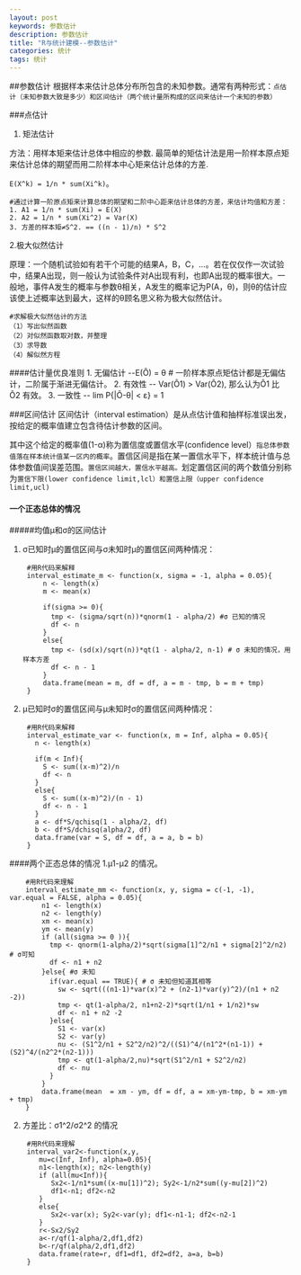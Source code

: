 ```yaml
---
layout: post
keywords: 参数估计
description: 参数估计
title: "R与统计建模--参数估计"
categories: 统计
tags: 统计
---
```


##参数估计
根据样本来估计总体分布所包含的未知参数。通常有两种形式：`点估计（未知参数大致是多少）和区间估计（两个统计量所构成的区间来估计一个未知的参数）`

###点估计
1. 矩法估计

方法：用样本矩来估计总体中相应的参数. 最简单的矩估计法是用一阶样本原点矩来估计总体的期望而用二阶样本中心矩来估计总体的方差.

`E(X^k) = 1/n * sum(Xi^k)`。

	#通过计算一阶原点矩来计算总体的期望和二阶中心距来估计总体的方差，来估计均值和方差：
	1. A1 = 1/n * sum(Xi) = E(X)
	2. A2 = 1/n * sum(Xi^2) = Var(X)
	3. 方差的样本矩≠S^2. == ((n - 1)/n) * S^2


2.极大似然估计

原理：一个随机试验如有若干个可能的结果A，B，C，…。若在仅仅作一次试验中，结果A出现，则一般认为试验条件对A出现有利，也即A出现的概率很大。一般地，事件A发生的概率与参数θ相关，A发生的概率记为P(A，θ)，则θ的估计应该使上述概率达到最大，这样的θ顾名思义称为极大似然估计。

	#求解极大似然估计的方法
	（1）写出似然函数
	（2）对似然函数取对数，并整理
	（3）求导数
	（4）解似然方程

####估计量优良准则
	1. 无偏估计 --E(Ô) = θ # 一阶样本原点矩估计都是无偏估计，二阶属于渐进无偏估计。
	2. 有效性 -- Var(Ô1) > Var(Ô2), 那么认为Ô1 比 Ô2 有效。
	3. 一致性 -- lim P{|Ô-θ| < ε} = 1


###区间估计
区间估计（interval estimation）是从点估计值和抽样标准误出发，按给定的概率值建立包含待估计参数的区间。

其中这个给定的概率值(1-α)称为置信度或置信水平(confidence level）`指总体参数值落在样本统计值某一区内的概率`。置信区间是指在某一置信水平下，样本统计值与总体参数值间误差范围。`置信区间越大，置信水平越高。`划定置信区间的两个数值分别称为`置信下限(lower confidence limit,lcl）和置信上限（upper confidence limit,ucl)`

#### 一个正态总体的情况
#####均值μ和σ的区间估计
1. σ已知时μ的置信区间与σ未知时μ的置信区间两种情况：

		#用R代码来解释
		interval_estimate_m <- function(x, sigma = -1, alpha = 0.05){
		    n <- length(x)
		    m <- mean(x)
		    
		    if(sigma >= 0){
		      tmp <- (sigma/sqrt(n))*qnorm(1 - alpha/2) #σ 已知的情况
		      df <- n
		    }
		    else{
		      tmp <- (sd(x)/sqrt(n))*qt(1 - alpha/2, n-1) # σ 未知的情况，用样本方差
		      df <- n - 1
		    }
		    data.frame(mean = m, df = df, a = m - tmp, b = m + tmp)
		}

2. μ已知时σ的置信区间与μ未知时σ的置信区间两种情况：

		#用R代码来解释
		interval_estimate_var <- function(x, m = Inf, alpha = 0.05){
		  n <- length(x)
		  
		  if(m < Inf){
		    S <- sum((x-m)^2)/n
		    df <- n
		  }
		  else{
		    S <- sum((x-m)^2)/(n - 1)
		    df <- n - 1
		  }
		  a <- df*S/qchisq(1 - alpha/2, df)
		  b <- df*S/dchisq(alpha/2, df)
		  data.frame(var = S, df = df, a = a, b = b)
		}

####两个正态总体的情况
1.μ1-μ2 的情况。
	
		#用R代码来理解
		interval_estimate_mm <- function(x, y, sigma = c(-1, -1), var.equal = FALSE, alpha = 0.05){
			n1 <- length(x)
			n2 <- length(y)
			xm <- mean(x)
			ym <- mean(y)
			if (all(sigma >= 0 )){
			  tmp <- qnorm(1-alpha/2)*sqrt(sigma[1]^2/n1 + sigma[2]^2/n2) # σ可知
			  df <- n1 + n2
			}else{ #σ 未知
			  if(var.equal == TRUE){ # σ 未知但知道其相等
			    sw <- sqrt(((n1-1)*var(x)^2 + (n2-1)*var(y)^2)/(n1 + n2 -2))
			    tmp <- qt(1-alpha/2, n1+n2-2)*sqrt(1/n1 + 1/n2)*sw
			    df <- n1 + n2 -2
			  }else{
			    S1 <- var(x)
			    S2 <- var(y)
			    nu <- (S1^2/n1 + S2^2/n2)^2/((S1)^4/(n1^2*(n1-1)) + (S2)^4/(n2^2*(n2-1)))
			    tmp <- qt(1-alpha/2,nu)*sqrt(S1^2/n1 + S2^2/n2)
			    df <- nu
			  }
			}
			data.frame(mean  = xm - ym, df = df, a = xm-ym-tmp, b = xm-ym + tmp)
		}


2. 方差比：σ1^2/σ2^2 的情况
	
		#用R代码来理解
		interval_var2<-function(x,y, 
		   mu=c(Inf, Inf), alpha=0.05){ 
		   n1<-length(x); n2<-length(y) 
		   if (all(mu<Inf)){
		      Sx2<-1/n1*sum((x-mu[1])^2); Sy2<-1/n2*sum((y-mu[2])^2)
		      df1<-n1; df2<-n2
		   }
		   else{
		      Sx2<-var(x); Sy2<-var(y); df1<-n1-1; df2<-n2-1
		   }
		   r<-Sx2/Sy2
		   a<-r/qf(1-alpha/2,df1,df2)
		   b<-r/qf(alpha/2,df1,df2)
		   data.frame(rate=r, df1=df1, df2=df2, a=a, b=b)
		}